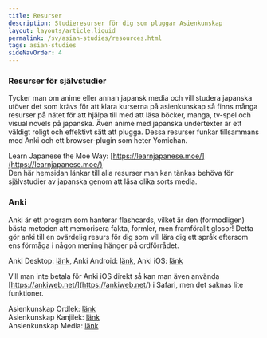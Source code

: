 ```yaml
---
title: Resurser
description: Studieresurser för dig som pluggar Asienkunskap
layout: layouts/article.liquid
permalink: /sv/asian-studies/resources.html
tags: asian-studies
sideNavOrder: 4
---
```


### Resurser för självstudier

Tycker man om anime eller annan japansk media och vill studera japanska utöver det som krävs för att klara kurserna på asienkunskap så finns många resurser på nätet för att hjälpa till med att läsa böcker, manga, tv-spel och visual novels på japanska. Även anime med japanska undertexter är ett väldigt roligt och effektivt sätt att plugga. Dessa resurser funkar tillsammans med Anki och ett browser-plugin som heter Yomichan.

Learn Japanese the Moe Way: [https://learnjapanese.moe/](https://learnjapanese.moe/)  
Den här hemsidan länkar till alla resurser man kan tänkas behöva för självstudier av japanska genom att läsa olika sorts media.

### Anki

Anki är ett program som hanterar flashcards, vilket är den (formodligen) bästa metoden att memorisera fakta, formler, men framförallt glosor! Detta gör anki till en ovärdelig resurs för dig som vill lära dig ett språk eftersom ens förmåga i någon mening hänger på ordförrådet.

Anki Desktop: [länk](https://apps.ankiweb.net/), Anki Android: [länk](https://play.google.com/store/apps/details?id=com.ichi2.anki), Anki iOS: [länk](https://apps.apple.com/us/app/ankimobile-flashcards/id373493387)  

Vill man inte betala för Anki iOS direkt så kan man även använda [https://ankiweb.net/](https://ankiweb.net/) i Safari, men det saknas lite funktioner.

Asienkunskap Ordlek: [länk](https://drive.google.com/file/d/1Ntk57HhiIR0wo458uJSVCI315RrgitZ6/view?usp=sharing)  
Asienkunskap Kanjilek: [länk](https://drive.google.com/file/d/1tC7sdPe7aORyOBS2wCU_ALbd-_p0IdYs/view?usp=sharing)  
Ansienkunskap Media: [länk](https://drive.google.com/drive/folders/1f6PHGAMAObTaVMGOOnoCtPyTKpFZ487L?usp=sharing)